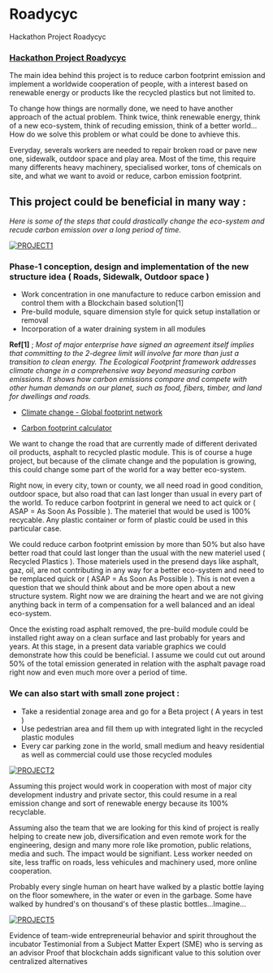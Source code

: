 # Roadycyc
 Hackathon Project Roadycyc
 
### [Hackathon Project Roadycyc](https://github.com/Sirlupinwatson1/Roadycyc/blob/master/README.md) 
 



The main idea behind this project is to reduce carbon footprint emission and implement a worldwide cooperation of people, with a interest based on renewable energy or products like the recycled plastics but not limited to.

To change how things are normally done, we need to have another approach of the actual problem. Think twice, think renewable energy, think of a new eco-system, think of recuding emission, think of a better world... How do we solve this problem or what could be done to avhieve this. 

Everyday, severals workers are needed to repair broken road or pave new one, sidewalk, outdoor space and play area. Most of the time, this require many differents heavy machinery, specialised worker, tons of chemicals on site, and what we want to avoid or reduce, carbon emission footprint.

 ## This project could be beneficial in many way :
 _Here is some of the steps that could drastically change the eco-system and recude carbon emission over a long period of time._ 
   

  
<a href="https://ibb.co/d06vpYw"><img src="https://i.ibb.co/Lz6yg7X/PROJECT1.png" alt="PROJECT1" border="0"></a>



### Phase-1 conception, design and implementation of the new structure idea ( Roads, Sidewalk, Outdoor space )

   - Work concentration in one manufacture to reduce carbon emission and control them with a Blockchain based solution[1] 
   - Pre-build module, square dimension style for quick setup installation or removal
   - Incorporation of a water draining system in all modules 
  
 **Ref[1]** ; *Most of major enterprise have signed an agreement itself implies that committing to the 2-degree limit will involve far more than just a transition to clean energy. The Ecological Footprint framework addresses climate change in a comprehensive way beyond measuring carbon emissions. It shows how carbon emissions compare and compete with other human demands on our planet, such as food, fibers, timber, and land for dwellings and roads.* 
 
- [Climate change - Global footprint network](https://www.footprintnetwork.org/our-work/climate-change/) 

- [Carbon footprint calculator](https://www.carbonfootprint.com/plastic_calculator.html)



We want to change the road that are currently made of different derivated oil products, asphalt to recycled plastic module. This is of course a huge project, but because of the climate change and the population is growing, this could change some part of the world for a way better eco-system.

Right now, in every city, town or county, we all need road in good condition, outdoor space, but also road that can last longer than usual in every part of the world. To reduce carbon footprint in general we need to act quick or ( ASAP = As Soon As Possible ). 
The materiel that would be used is 100% recycable. Any plastic container or form of plastic could be used in this particular case. 


We could reduce carbon footprint emission by more than 50% but also have better road that could last longer than the usual with the new materiel used ( Recycled Plastics ). Those materiels used in the presend days like asphalt, gaz, oil, are not contributing in any way for a better eco-system and need to be remplaced quick or  ( ASAP = As Soon As Possible ). This is not even a question that we should think about and be more open about a new structure system. Right now we are draining the heart and we are not giving anything back in term of a compensation for a well balanced and an ideal eco-system. 

Once the existing road asphalt removed, the pre-build module could be installed right away on a clean surface and last probably for years and years. At this stage, in a present data variable graphics we could demonstrate how this could be beneficial. I assume we could cut out around 50% of the total emission generated in relation with the asphalt pavage road right now and even much more over a period of time. 

### We can also start with small zone project : 

- Take a residential zonage area and go for a Beta project ( A years in test )
- Use pedestrian area and fill them up with integrated light in the recycled plastic modules
- Every car parking zone in the world, small medium and heavy residential as well as commercial could use those recycled modules


<a href="https://ibb.co/nfcMx5j"><img src="https://i.ibb.co/J27jDMH/PROJECT2.png" alt="PROJECT2" border="0"></a>


Assuming this project would work in cooperation with most of major city development industry and private sector, this could resume in a real emission change and sort of renewable energy because its 100% recyclable.

Assuming also the team that we are looking for this kind of project is really helping to create new job, diversification and even remote work for the engineering, design and many more role like promotion, public relations, media and such.
The impact would be signifiant. Less worker needed on site, less traffic on roads, less vehicules and machinery used, more online cooperation.  

Probably every single human on heart have walked by a plastic bottle laying on the floor somewhere, in the water or even in the garbage. Some have walked by hundred's on thousand's of these plastic bottles...Imagine...


<a href="https://ibb.co/mbchSwZ"><img src="https://i.ibb.co/YPLfbMn/PROJECT5.png" alt="PROJECT5" border="0"></a>



Evidence of team-wide entrepreneurial behavior and spirit throughout the incubator
Testimonial from a Subject Matter Expert (SME) who is serving as an advisor
Proof that blockchain adds significant value to this solution over centralized alternatives



